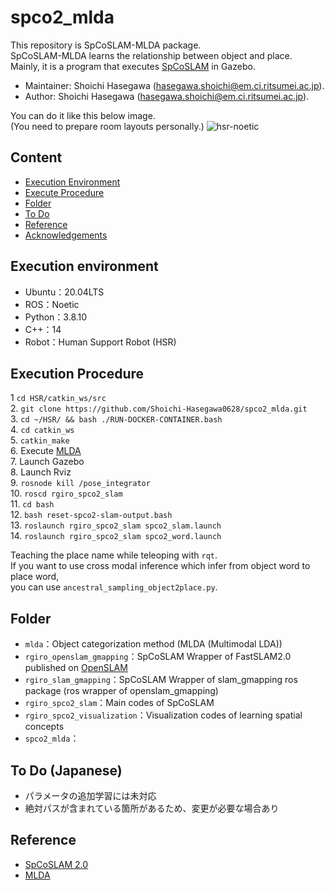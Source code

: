 # spco2_mlda
This repository is SpCoSLAM-MLDA package.  
SpCoSLAM-MLDA learns the relationship between object and place.  
Mainly, it is a program that executes [SpCoSLAM](https://github.com/a-taniguchi/SpCoSLAM2) in Gazebo.

*   Maintainer: Shoichi Hasegawa ([hasegawa.shoichi@em.ci.ritsumei.ac.jp](mailto:hasegawa.shoichi@em.ci.ritsumei.ac.jp)).
*   Author: Shoichi Hasegawa ([hasegawa.shoichi@em.ci.ritsumei.ac.jp](mailto:hasegawa.shoichi@em.ci.ritsumei.ac.jp)).

You can do it like this below image.  
(You need to prepare room layouts personally.)
![hsr-noetic](https://user-images.githubusercontent.com/74911522/137430543-1d35d631-963c-446e-ac13-560b64926d47.png)


## Content
* [Execution Environment](#execution-environment)
* [Execute Procedure](#execute-procedure)
* [Folder](#folder)
* [To Do](#to-do)
* [Reference](#reference)
* [Acknowledgements](#acknowledgements)


## Execution environment  
- Ubuntu：20.04LTS
- ROS：Noetic
- Python：3.8.10
- C++：14
- Robot：Human Support Robot (HSR)


## Execution Procedure
1  `cd HSR/catkin_ws/src`  
2. `git clone https://github.com/Shoichi-Hasegawa0628/spco2_mlda.git`  
3. `cd ~/HSR/ && bash ./RUN-DOCKER-CONTAINER.bash`  
4. `cd catkin_ws`  
5. `catkin_make`  
6. Execute [MLDA](https://github.com/Shoichi-Hasegawa0628/mlda/tree/devel)  
7. Launch Gazebo  
8. Launch Rviz  
9. `rosnode kill /pose_integrator`   
10. `roscd rgiro_spco2_slam`  
11. `cd bash`  
12. `bash reset-spco2-slam-output.bash`  
13. `roslaunch rgiro_spco2_slam spco2_slam.launch`  
14. `roslaunch rgiro_spco2_slam spco2_word.launch`  

Teaching the place name while teleoping with `rqt`.  
If you want to use cross modal inference which infer from object word to place word,  
you can use `ancestral_sampling_object2place.py`.


## Folder
- `mlda`：Object categorization method (MLDA (Multimodal LDA))
- `rgiro_openslam_gmapping`：SpCoSLAM Wrapper of FastSLAM2.0 published on [OpenSLAM](https://openslam-org.github.io/)
- `rgiro_slam_gmapping`：SpCoSLAM Wrapper of slam_gmapping ros package (ros wrapper of openslam_gmapping)
- `rgiro_spco2_slam`：Main codes of SpCoSLAM
- `rgiro_spco2_visualization`：Visualization codes of learning spatial concepts
- `spco2_mlda`：


## To Do (Japanese)
- パラメータの追加学習には未対応
- 絶対パスが含まれている箇所があるため、変更が必要な場合あり


## Reference
- [SpCoSLAM 2.0](https://github.com/a-taniguchi/SpCoSLAM2)
- [MLDA](https://github.com/Shoichi-Hasegawa0628/mlda/tree/devel)